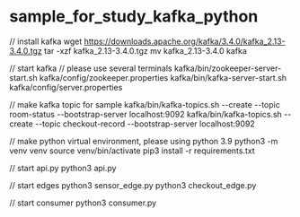 # sample_for_study_kafka_python

// install kafka
wget https://downloads.apache.org/kafka/3.4.0/kafka_2.13-3.4.0.tgz
tar -xzf kafka_2.13-3.4.0.tgz
mv kafka_2.13-3.4.0 kafka

// start kafka
// please use several terminals 
kafka/bin/zookeeper-server-start.sh kafka/config/zookeeper.properties
kafka/bin/kafka-server-start.sh kafka/config/server.properties


// make kafka topic for sample
kafka/bin/kafka-topics.sh --create --topic room-status --bootstrap-server localhost:9092
kafka/bin/kafka-topics.sh --create --topic checkout-record --bootstrap-server localhost:9092

// make python virtual environment, please using python 3.9 
python3 -m venv venv
source venv/bin/activate
pip3 install -r requirements.txt

// start api.py
python3 api.py

// start edges
python3 sensor_edge.py
python3 checkout_edge.py


// start consumer
python3 consumer.py
